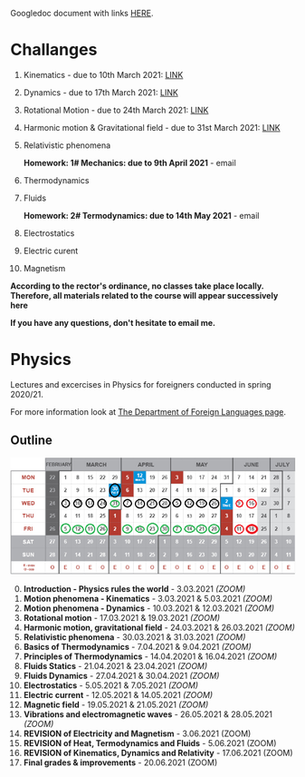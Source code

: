 Googledoc document with links [HERE](https://docs.google.com/spreadsheets/d/1IK8AE2Pe77JtQBnO-fBYLQZ87U3I5z5a7VCKhyHGU7I/edit?usp=sharing).

# Challanges
1. Kinematics - due to 10th March 2021: [LINK](https://kahoot.it/challenge/08736132?challenge-id=459c69ba-0699-474d-ae7d-12916780bd23_1614952577307)
2. Dynamics - due to 17th March 2021: [LINK](https://kahoot.it/challenge/04307658?challenge-id=459c69ba-0699-474d-ae7d-12916780bd23_1615325575325)
3. Rotational Motion - due to 24th March 2021: [LINK](https://kahoot.it/challenge/02469638?challenge-id=459c69ba-0699-474d-ae7d-12916780bd23_1615632003886)
4. Harmonic motion & Gravitational field - due to 31st March 2021: [LINK](https://kahoot.it/challenge/06827178?challenge-id=459c69ba-0699-474d-ae7d-12916780bd23_1616433512945)
5. Relativistic phenomena
      
    **Homework: 1# Mechanics:  due to 9th April 2021** - email

6. Thermodynamics
7. Fluids
      
    **Homework: 2# Termodynamics:  due to 14th May 2021** - email

8. Electrostatics
9. Electric curent
10. Magnetism

**According to the rector's ordinance, no classes take place locally. Therefore, all materials related to the course will appear successively here**

**If you have any questions, don't hesitate to email me.**

# Physics
Lectures and excercises in Physics for foreigners conducted in spring 2020/21.

For more information look at [The Department of Foreign Languages page](http://sjo.pwr.edu.pl/en/students/courses-preparing-for-studying-in-poland/preparatory-english-courses).

## Outline

![](images/callendar.png)

0. **Introduction - Physics rules the world** - 3.03.2021 *(ZOOM)*
1. **Motion phenomena - Kinematics** - 3.03.2021 & 5.03.2021 *(ZOOM)*
2. **Motion phenomena - Dynamics** - 10.03.2021 & 12.03.2021 *(ZOOM)*
3. **Rotational motion** - 17.03.2021 & 19.03.2021 *(ZOOM)*
4. **Harmonic motion, gravitational field** - 24.03.2021 & 26.03.2021 *(ZOOM)*
5. **Relativistic phenomena** - 30.03.2021 & 31.03.2021 *(ZOOM)*
6. **Basics of Thermodynamics** - 7.04.2021 & 9.04.2021 *(ZOOM)*
7. **Principles of Thermodynamics** - 14.04.20201 & 16.04.2021 *(ZOOM)*
8. **Fluids Statics** - 21.04.2021 & 23.04.2021 *(ZOOM)*
9. **Fluids Dynamics** - 27.04.2021 & 30.04.2021 *(ZOOM)*
10. **Electrostatics** - 5.05.2021 & 7.05.2021 *(ZOOM)*
11. **Electric current** - 12.05.2021 & 14.05.2021 *(ZOOM)*
12. **Magnetic field** - 19.05.2021 & 21.05.2021 *(ZOOM)*
13. **Vibrations and electromagnetic waves** - 26.05.2021 & 28.05.2021 *(ZOOM)*
14. **REVISION of Electricity and Magnetism** - 3.06.2021 (ZOOM)
15. **REVISION of Heat, Termodynamics and Fluids** - 5.06.2021 (ZOOM)
16. **REVISION of Kinematics, Dynamics and Relativity** - 17.06.2021 (ZOOM)
17. **Final grades & improvements** - 20.06.2021 (ZOOM)
